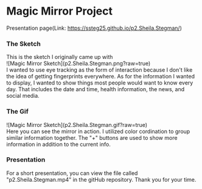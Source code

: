 <h1>Magic Mirror Project</h1>

Presentation page(Link: https://ssteg25.github.io/p2.Sheila.Stegman/)

<h3>The Sketch</h3>
This is the sketch I originally came up with<br>
![Magic Mirror Sketch](p2.Sheila.Stegman.png?raw=true)
<br>I wanted to use eye tracking as the form of interaction because I don't like the idea of getting fingerprints everywhere. As for the information I wanted to display, I wanted to show things most people would want to know every day. That includes the date and time, health information, the news, and social media.

<h3>The Gif</h3>
![Magic Mirror Sketch](p2.Sheila.Stegman.gif?raw=true)
<br>Here you can see the mirror in action. I utilized color cordination to group similar information together. The "+" buttons are used to show more information in addition to the current info. 

<h3>Presentation</h3>
For a short presentation, you can view the file called "p2.Sheila.Stegman.mp4" in the gitHub repository.
Thank you for your time.

